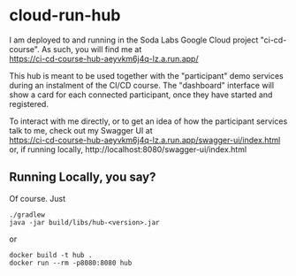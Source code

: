 # cloud-run-hub

I am deployed to and running in the Soda Labs Google Cloud project "ci-cd-course". As such, you will find me at  
https://ci-cd-course-hub-aeyvkm6j4q-lz.a.run.app/

This hub is meant to be used together with the "participant" demo services during an instalment of the CI/CD course. The "dashboard" interface will show a card for each connected participant, once they have started and registered.

To interact with me directly, or to get an idea of how the participant services talk to me, check out my Swagger UI at  
https://ci-cd-course-hub-aeyvkm6j4q-lz.a.run.app/swagger-ui/index.html  
or, if running locally, http://localhost:8080/swagger-ui/index.html

## Running Locally, you say?
Of course. Just 
```
./gradlew
java -jar build/libs/hub-<version>.jar
``` 
or
```
docker build -t hub .
docker run --rm -p8080:8080 hub 
```
